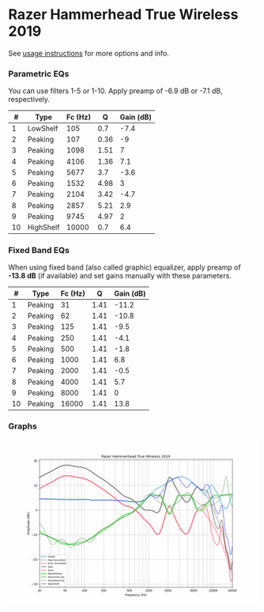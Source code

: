 # Razer Hammerhead True Wireless 2019
See [usage instructions](https://github.com/jaakkopasanen/AutoEq#usage) for more options and info.

### Parametric EQs
You can use filters 1-5 or 1-10. Apply preamp of -6.9 dB or -7.1 dB, respectively.

|   # | Type      |   Fc (Hz) |    Q |   Gain (dB) |
|-----|-----------|-----------|------|-------------|
|   1 | LowShelf  |       105 | 0.7  |        -7.4 |
|   2 | Peaking   |       107 | 0.36 |        -9   |
|   3 | Peaking   |      1098 | 1.51 |         7   |
|   4 | Peaking   |      4106 | 1.36 |         7.1 |
|   5 | Peaking   |      5677 | 3.7  |        -3.6 |
|   6 | Peaking   |      1532 | 4.98 |         3   |
|   7 | Peaking   |      2104 | 3.42 |        -4.7 |
|   8 | Peaking   |      2857 | 5.21 |         2.9 |
|   9 | Peaking   |      9745 | 4.97 |         2   |
|  10 | HighShelf |     10000 | 0.7  |         6.4 |

### Fixed Band EQs
When using fixed band (also called graphic) equalizer, apply preamp of **-13.8 dB** (if available) and set gains manually with these parameters.

|   # | Type    |   Fc (Hz) |    Q |   Gain (dB) |
|-----|---------|-----------|------|-------------|
|   1 | Peaking |        31 | 1.41 |       -11.2 |
|   2 | Peaking |        62 | 1.41 |       -10.8 |
|   3 | Peaking |       125 | 1.41 |        -9.5 |
|   4 | Peaking |       250 | 1.41 |        -4.1 |
|   5 | Peaking |       500 | 1.41 |        -1.8 |
|   6 | Peaking |      1000 | 1.41 |         6.8 |
|   7 | Peaking |      2000 | 1.41 |        -0.5 |
|   8 | Peaking |      4000 | 1.41 |         5.7 |
|   9 | Peaking |      8000 | 1.41 |         0   |
|  10 | Peaking |     16000 | 1.41 |        13.8 |

### Graphs
![](./Razer%20Hammerhead%20True%20Wireless%202019.png)
